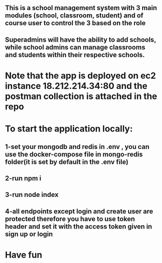 ## This is  a school management system with 3 main modules (school, classroom, student) and of course user to control the 3 based on the role
## Superadmins will have the ability to add schools, while school admins can manage classrooms and students within their respective schools.
# Note that the app is deployed on ec2 instance 18.212.214.34:80 and the postman collection is attached in the repo

# To start the application locally:
## 1-set your mongodb and redis in .env , you can use the docker-compose file in mongo-redis folder(it is set by default in the .env file)
## 2-run npm i
## 3-run node index
## 4-all endpoints except login and create user are protected therefore you have to use token header and set it with the access token given in sign up or login

# Have fun
